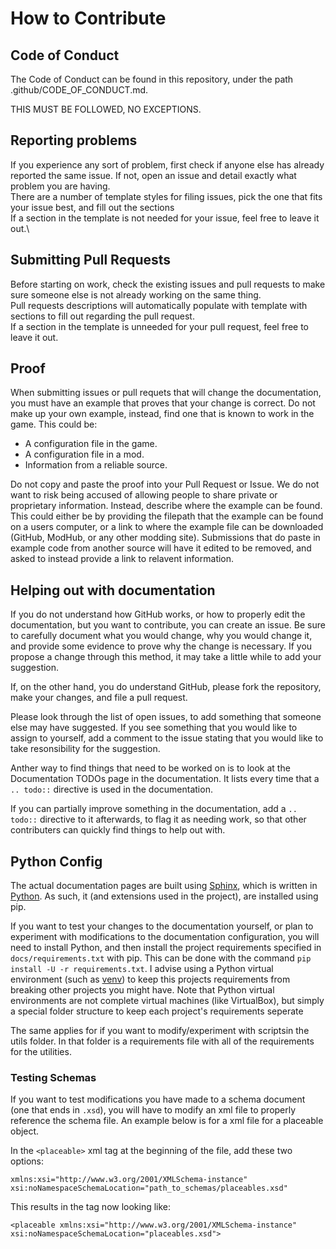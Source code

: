 # How to Contribute

## Code of Conduct
The Code of Conduct can be found in this repository, under the path .github/CODE_OF_CONDUCT.md.

THIS MUST BE FOLLOWED, NO EXCEPTIONS.

## Reporting problems
If you experience any sort of problem, first check if anyone else has already reported the same issue.
If not, open an issue and detail exactly what problem you are having.\
There are a number of template styles for filing issues, pick the one that fits your issue best, and fill out the
sections\
If a section in the template is not needed for your issue, feel free to leave it out.\

## Submitting Pull Requests
Before starting on work, check the existing issues and pull requests to make sure someone else is not already
working on the same thing.\
Pull requests descriptions will automatically populate with template with sections to fill out regarding the pull
request.\
If a section in the template is unneeded for your pull request, feel free to leave it out.

## Proof
When submitting issues or pull requets that will change the documentation, you must have an example that proves
that your change is correct. Do not make up your own example, instead, find one that is known to work in the game.
This could be:
* A configuration file in the game.
* A configuration file in a mod.
* Information from a reliable source.

Do not copy and paste the proof into your Pull Request or Issue. We do not want to risk being accused of allowing
people to share private or proprietary information. Instead, describe where the example can be found.
This could either be by providing the filepath that the example can be found on a users computer, or a link to where
the example file can be downloaded (GitHub, ModHub, or any other modding site). Submissions that do paste in example
code from another source will have it edited to be removed, and asked to instead provide a link to relavent information.

## Helping out with documentation
If you do not understand how GitHub works, or how to properly edit the documentation, but you want to contribute, you
can create an issue. Be sure to carefully document what you would change, why you would change it, and provide some
evidence to prove why the change is necessary. If you propose a change through this method, it may take a little
while to add your suggestion.

If, on the other hand, you do understand GitHub, please fork the repository, make your changes, and file a pull request.

Please look through the list of open issues, to add something that someone else may have suggested. If you see something
that you would like to assign to yourself, add a comment to the issue stating that you would like to take resonsibility
for the suggestion.

Anther way to find things that need to be worked on is to look at the Documentation TODOs page in the documentation.
It lists every time that a `.. todo::` directive is used in the documentation.

If you can partially improve something in the documentation, add a `.. todo::` directive to it afterwards, to flag it as
needing work, so that other contributers can quickly find things to help out with.

## Python Config
The actual documentation pages are built using [Sphinx](https://www.sphinx-doc.org/en/master/), which is written in
[Python](https://www.python.org/). As such, it (and extensions used in the project), are installed using pip.

If you want to test your changes to the documentation yourself, or plan to experiment with modifications to the
documentation configuration, you will need to install Python, and then install the project requirements specified in
 `docs/requirements.txt` with pip. This can be done with the command  `pip install -U -r requirements.txt`. I advise using a
Python virtual environment (such as [venv](https://docs.python.org/3/library/venv.html)) to keep this projects
requirements from breaking other projects you might have. Note that Python virtual environments are not complete
virtual machines (like VirtualBox), but simply a special folder structure to keep each project's requirements seperate

The same applies for if you want to modify/experiment with scriptsin the utils folder. In that folder is a requirements
file with all of the requirements for the utilities.

### Testing Schemas
If you want to test modifications you have made to a schema document (one that ends in `.xsd`), you will have to modify
an xml file to properly reference the schema file. An example below is for a xml file for a placeable object.

In the `<placeable>` xml tag at the beginning of the file, add these two options:

`xmlns:xsi="http://www.w3.org/2001/XMLSchema-instance" xsi:noNamespaceSchemaLocation="path_to_schemas/placeables.xsd"`

This results in the tag now looking like:

`<placeable xmlns:xsi="http://www.w3.org/2001/XMLSchema-instance" xsi:noNamespaceSchemaLocation="placeables.xsd">`
